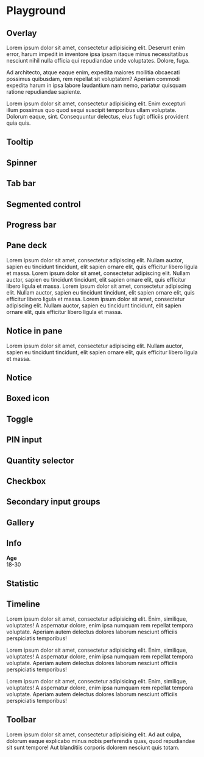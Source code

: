 <script lang="ts" setup>
import {
    FluxAction,
    FluxBoxedIcon,
    FluxButtonGroup,
    FluxCheckbox,
    FluxFormInput,
    FluxFormInputAddition,
    FluxFormInputGroup,
    FluxGallery,
    FluxGalleryItem,
    FluxInfo,
    FluxInfoStack,
    FluxNotice,
    FluxOverlay,
    FluxPane,
    FluxPaneBody,
    FluxPaneDeck,
    FluxPaneFooter,
    FluxPaneHeader,
    FluxProgressBar,
    FluxFormPinInput,
    FluxQuantitySelector,
    FluxSecondaryButton,
    FluxSegmentedControl,
    FluxSeparator,
    FluxSpacer,
    FluxSpinner,
    FluxStack,
    FluxStatistic,
    FluxTabBar,
    FluxTabBarItem,
    FluxTimeline,
    FluxTimelineItem,
    FluxToggle,
    FluxToolbar,
    FluxToolbarGroup,
    FluxTooltip
} from '@flux-ui/components';
import { ref } from 'vue';

const isOverlayOpen = ref(false);
const isOverlay2Open = ref(false);
</script>

# Playground

## Overlay

<FluxView>
    <FluxSecondaryButton label="Open" @click="isOverlayOpen = true"/>
    <FluxSecondaryButton label="Open 2" @click="isOverlay2Open = true"/>
    <FluxOverlay is-closeable @close="isOverlayOpen = false">
        <FluxPane v-if="isOverlayOpen">
            <FluxPaneBody>
                <p>Lorem ipsum dolor sit amet, consectetur adipisicing elit. Deserunt enim error, harum impedit in inventore ipsa ipsam itaque minus necessitatibus nesciunt nihil nulla officia qui repudiandae unde voluptates. Dolore, fuga.</p>
                <p>Ad architecto, atque eaque enim, expedita maiores mollitia obcaecati possimus quibusdam, rem repellat sit voluptatem? Aperiam commodi expedita harum in ipsa labore laudantium nam nemo, pariatur quisquam ratione repudiandae sapiente.</p>
            </FluxPaneBody>
            <FluxPaneFooter>
                <FluxSecondaryButton label="Close" @click="isOverlayOpen = false"/>
                <FluxSecondaryButton label="Open 2" @click="isOverlay2Open = true"/>
            </FluxPaneFooter>
        </FluxPane>
    </FluxOverlay>
    <FluxOverlay is-closeable @close="isOverlay2Open = false">
        <FluxPane v-if="isOverlay2Open">
            <FluxPaneBody>
                <p>Lorem ipsum dolor sit amet, consectetur adipisicing elit. Enim excepturi illum possimus quo quod sequi suscipit temporibus ullam voluptate. Dolorum eaque, sint. Consequuntur delectus, eius fugit officiis provident quia quis.</p>
            </FluxPaneBody>
            <FluxPaneFooter>
                <FluxSecondaryButton label="Close" @click="isOverlay2Open = false"/>
            </FluxPaneFooter>
        </FluxPane>
    </FluxOverlay>
</FluxView>

## Tooltip

<FluxView>
    <FluxStack direction="horizontal" :gap="15">
        <FluxTooltip content="Tooltip content">
            <FluxSecondaryButton label="Button"/>
        </FluxTooltip>
        <FluxTooltip>
            <template #content>
                <p>Lorem ipsum dolor sit amet, consectetur adipisicing elit. Alias aperiam architecto aspernatur, commodi, deserunt dolorum eum expedita iusto maiores molestiae nihil non praesentium, quibusdam quisquam recusandae reprehenderit saepe sapiente vero.</p>
            </template>
            <FluxSecondaryButton label="Button"/>
        </FluxTooltip>
    </FluxStack>
</FluxView>

## Spinner

<FluxView>
    <FluxSpinner/>
</FluxView>

## Tab bar

<FluxView>
    <FluxTabBar>
        <FluxTabBarItem label="Invoices" is-active/>
        <FluxTabBarItem label="Quotes"/>
        <FluxTabBarItem label="Payment"/>
        <FluxTabBarItem v-for="num of 10" :label="`Tab ${num}`"/>
    </FluxTabBar>
</FluxView>

## Segmented control

<FluxView>
    <FluxSegmentedControl
        :items="[
            {icon: 'grid-2', label: 'Grid'},
            {icon: 'list', label: 'List'},
            {icon: 'rectangle-history', label: 'Stack'}
        ]"
        style="width: 390px"/>
</FluxView>

## Progress bar

<FluxView>
    <FluxStack :gap="15">
        <FluxProgressBar :value=".5"/>
        <FluxProgressBar :value="1"/>
    </FluxStack>
</FluxView>

## Pane deck

<FluxView>
    <FluxPaneDeck :min-column-width="240">
        <FluxPane><FluxPaneBody>Lorem ipsum dolor sit amet, consectetur adipiscing elit. Nullam auctor, sapien eu tincidunt tincidunt, elit sapien ornare elit, quis efficitur libero ligula et massa.</FluxPaneBody></FluxPane>
        <FluxPane><FluxPaneBody>Lorem ipsum dolor sit amet, consectetur adipiscing elit. Nullam auctor, sapien eu tincidunt tincidunt, elit sapien ornare elit, quis efficitur libero ligula et massa.</FluxPaneBody></FluxPane>
        <FluxPane><FluxPaneBody>Lorem ipsum dolor sit amet, consectetur adipiscing elit. Nullam auctor, sapien eu tincidunt tincidunt, elit sapien ornare elit, quis efficitur libero ligula et massa.</FluxPaneBody></FluxPane>
        <FluxPane><FluxPaneBody>Lorem ipsum dolor sit amet, consectetur adipiscing elit. Nullam auctor, sapien eu tincidunt tincidunt, elit sapien ornare elit, quis efficitur libero ligula et massa.</FluxPaneBody></FluxPane>
    </FluxPaneDeck>
</FluxView>

## Notice in pane

<FluxView>
    <FluxPane variant="flat">
        <FluxPaneHeader title="Pane"/>
        <FluxNotice color="warning" icon="circle-check" message="Lorem ipsum dolor sit amet." is-fluid #end>
            <FluxSecondaryButton label="More info"/>
        </FluxNotice>
        <FluxPaneBody>
            Lorem ipsum dolor sit amet, consectetur adipiscing elit. Nullam auctor, sapien eu tincidunt tincidunt, elit sapien ornare elit, quis efficitur libero ligula et massa.
        </FluxPaneBody>
    </FluxPane>
</FluxView>

## Notice

<FluxView>
    <FluxStack :gap="15">
        <FluxNotice icon="circle-check" message="Lorem ipsum dolor sit amet." #end>
            <FluxSecondaryButton label="Do something"/>
        </FluxNotice>
        <FluxNotice icon="circle-check" message="Lorem ipsum dolor sit amet." is-closeable/>
        <FluxNotice icon="circle-check" message="Lorem ipsum dolor sit amet." is-closeable is-loading/>
        <FluxNotice icon="circle-check" message="Lorem ipsum dolor sit amet."/>
        <FluxNotice color="primary" icon="circle-check" message="Lorem ipsum dolor sit amet."/>
        <FluxNotice color="danger" icon="circle-check" message="Lorem ipsum dolor sit amet."/>
        <FluxNotice color="info" icon="circle-check" message="Lorem ipsum dolor sit amet."/>
        <FluxNotice color="success" icon="circle-check" message="Lorem ipsum dolor sit amet."/>
        <FluxNotice color="warning" icon="circle-check" message="Lorem ipsum dolor sit amet."/>
    </FluxStack>
</FluxView>

## Boxed icon

<FluxView>
    <FluxStack direction="horizontal" :gap="21">
        <FluxBoxedIcon  name="rocket" :size="54"/>
        <FluxBoxedIcon color="gray" name="rocket" :size="54"/>
        <FluxBoxedIcon color="primary" name="rocket" :size="54"/>
        <FluxBoxedIcon color="danger" name="rocket" :size="54"/>
        <FluxBoxedIcon color="info" name="rocket" :size="54"/>
        <FluxBoxedIcon color="success" name="rocket" :size="54"/>
        <FluxBoxedIcon color="warning" name="rocket" :size="54"/>
    </FluxStack>
</FluxView>

## Toggle

<FluxView>
    <FluxToggle/>
</FluxView>

## PIN input

<FluxView>
    <FluxFormPinInput/>
</FluxView>

## Quantity selector

<FluxView>
    <FluxQuantitySelector/>
</FluxView>

## Checkbox

<FluxView>
    <FluxCheckbox label="Checkbox"/>
</FluxView>

## Secondary input groups

<FluxView>
    <FluxStack>
        <FluxFormInputGroup>
            <FluxFormInputAddition icon="magnifying-glass"/>
            <FluxFormInput placeholder="Zoek naar alles..."/>
            <FluxFormInputAddition label="⌥⌘F"/>
        </FluxFormInputGroup>
        <FluxFormInput placeholder="Zoek naar alles..."/>
        <FluxFormInputGroup>
            <FluxFormInputAddition icon="magnifying-glass"/>
            <FluxFormInput placeholder="Zoek naar alles..."/>
            <FluxButtonGroup>
                <FluxSecondaryButton label="Zoek"/>
            </FluxButtonGroup>
        </FluxFormInputGroup>
        <FluxFormInputGroup is-secondary>
            <FluxFormInputAddition icon="magnifying-glass"/>
            <FluxFormInput placeholder="Zoek naar alles..."/>
            <FluxFormInputAddition label="⌥⌘F"/>
        </FluxFormInputGroup>
        <FluxFormInput is-secondary placeholder="Zoek naar alles..."/>
        <FluxFormInputGroup is-secondary>
            <FluxFormInputAddition icon="magnifying-glass"/>
            <FluxFormInput placeholder="Zoek naar alles..."/>
            <FluxButtonGroup>
                <FluxSecondaryButton label="Zoek"/>
            </FluxButtonGroup>
        </FluxFormInputGroup>
    </FluxStack>
</FluxView>

## Gallery

<FluxView>
    <FluxGallery is-editable>
        <FluxGalleryItem is-deletable url="/assets/demo/image-1.jpg" alt="Image 1"/>
        <FluxGalleryItem is-deletable url="/assets/demo/image-2.jpg" alt="Image 2"/>
        <FluxGalleryItem is-deletable url="/assets/demo/image-3.jpg" alt="Image 3"/>
        <FluxGalleryItem is-deletable url="/assets/demo/image-4.jpg" alt="Image 4"/>
        <FluxGalleryItem is-pending url="/assets/demo/image-5.jpg" alt="Image 5"/>
    </FluxGallery>
</FluxView>

## Info

<FluxView>
    <FluxInfoStack>
        <FluxInfo icon="square-dashed"><strong>Age</strong><br><span>18-30</span></FluxInfo>
    </FluxInfoStack>
</FluxView>

## Statistic

<FluxView>
    <FluxStack direction="horizontal" :gap="15">
        <FluxStatistic change-color="success" change-icon="square-dashed" change-value="13%" color="primary" direction="horizontal" icon="square-dashed" label="Sales" value="456"/>
        <FluxStatistic change-color="success" change-icon="square-dashed" change-value="13%" color="primary" direction="horizontal" icon="square-dashed" label="Customers" value="123"/>
    </FluxStack>
</FluxView>

## Timeline

<FluxView>
    <FluxTimeline>
        <FluxTimelineItem color="danger" icon="square-dashed" title="Timeline item" when="March 13, 2025">
            <p>Lorem ipsum dolor sit amet, consectetur adipisicing elit. Enim, similique, voluptates! A aspernatur dolore, enim ipsa numquam rem repellat tempora voluptate. Aperiam autem delectus dolores laborum nesciunt officiis perspiciatis temporibus!</p>
        </FluxTimelineItem>
        <FluxTimelineItem color="gray" icon="square-dashed" title="Timeline item" when="March 13, 2025">
            <p>Lorem ipsum dolor sit amet, consectetur adipisicing elit. Enim, similique, voluptates! A aspernatur dolore, enim ipsa numquam rem repellat tempora voluptate. Aperiam autem delectus dolores laborum nesciunt officiis perspiciatis temporibus!</p>
        </FluxTimelineItem>
        <FluxTimelineItem color="warning" icon="square-dashed" title="Timeline item" when="March 13, 2025">
            <p>Lorem ipsum dolor sit amet, consectetur adipisicing elit. Enim, similique, voluptates! A aspernatur dolore, enim ipsa numquam rem repellat tempora voluptate. Aperiam autem delectus dolores laborum nesciunt officiis perspiciatis temporibus!</p>
        </FluxTimelineItem>
    </FluxTimeline>
</FluxView>

## Toolbar

<FluxView>
    <FluxPane>
        <FluxPaneHeader title="Content"/>
        <FluxToolbar>
            <FluxToolbarGroup>
                <FluxAction icon="square-dashed"/>
            </FluxToolbarGroup>
            <FluxSeparator direction="vertical"/>
            <FluxToolbarGroup>
                <FluxAction icon="square-dashed"/>
                <FluxAction icon="square-dashed"/>
                <FluxAction icon="square-dashed"/>
            </FluxToolbarGroup>
            <FluxSeparator direction="vertical"/>
            <FluxToolbarGroup>
                <FluxAction icon="square-dashed"/>
                <FluxAction icon="square-dashed"/>
            </FluxToolbarGroup>
            <FluxSeparator direction="vertical"/>
            <FluxToolbarGroup>
                <FluxAction icon="square-dashed" is-destructive/>
            </FluxToolbarGroup>
            <FluxSpacer/>
            <FluxToolbarGroup>
                <FluxAction icon="ellipsis-v"/>
            </FluxToolbarGroup>
        </FluxToolbar>
        <FluxPaneBody>
            <p>Lorem ipsum dolor sit amet, consectetur adipisicing elit. Ad aut culpa, dolorum eaque explicabo minus nobis perferendis quas, quod repudiandae sit sunt tempore! Aut blanditiis corporis dolorem nesciunt quis totam.</p>
        </FluxPaneBody>
    </FluxPane>
</FluxView>
